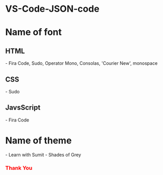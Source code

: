 # VS-Code-JSON-code

<h1>Name of font</h1>

<h2>HTML</h2>
- Fira Code, Sudo, Operator Mono, Consolas, 'Courier New', monospace

<h2>CSS</h2>
- Sudo

<h2>JavsScript</h2>
- Fira Code

<h1>Name of theme</h1>
- Learn with Sumit - Shades of Grey


<h3 style="color:red;">Thank You</h3>
